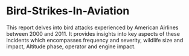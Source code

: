 # Bird-Strikes-In-Aviation
This report delves into bird attacks experienced by American Airlines between 2000 and 2011. It provides insights into key aspects of these incidents which encompasses frequency and severity, wildlife size and impact, Altitude phase, operator and engine impact.
